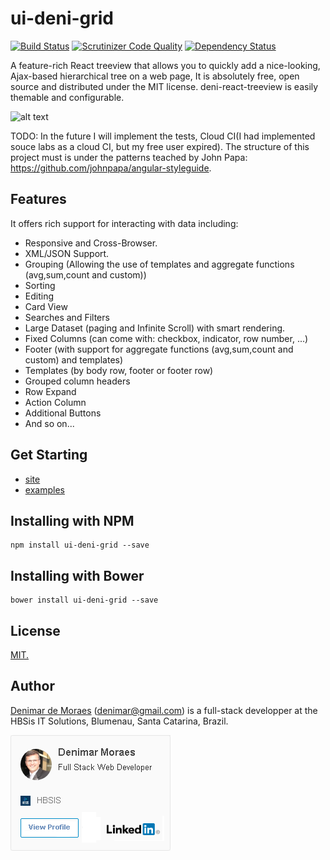 # ui-deni-grid
[![Build Status](https://travis-ci.org/denimar/ui-deni-grid.svg?branch=master)](https://travis-ci.org/denimar/ui-deni-grid)
[![Scrutinizer Code Quality](https://scrutinizer-ci.com/g/denimar/ui-deni-grid/badges/quality-score.png?b=gh-pages)](https://scrutinizer-ci.com/g/denimar/ui-deni-grid/?branch=gh-pages)
[![Dependency Status](https://www.versioneye.com/user/projects/58654eb923f650003f475f8e/badge.svg?style=flat-square)](https://www.versioneye.com/user/projects/58654eb923f650003f475f8e)

A feature-rich React treeview that allows you to quickly add a nice-looking, Ajax-based hierarchical tree on a web page, It is absolutely free, open source and distributed under the MIT license. deni-react-treeview is easily themable and configurable.

![alt text](https://denimar.github.io/ui-deni-grid/examples/images/ui-deni-grid.png)

TODO: In the future I will implement the tests, Cloud CI(I had implemented souce labs as a cloud CI, but my free user expired).
The structure of this project must is under the patterns teached by John Papa: https://github.com/johnpapa/angular-styleguide.


## Features
It offers rich support for interacting with data including:

  * Responsive and Cross-Browser.
  * XML/JSON Support.
  * Grouping (Allowing the use of templates and aggregate functions (avg,sum,count and custom))
  * Sorting
  * Editing
  * Card View
  * Searches and Filters
  * Large Dataset (paging and Infinite Scroll) with smart rendering.
  * Fixed Columns (can come with: checkbox, indicator, row number, ...)
  * Footer (with support for aggregate functions (avg,sum,count and custom) and templates)
  * Templates (by body row, footer or footer row)
  * Grouped column headers
  * Row Expand
  * Action Column
  * Additional Buttons
  * And so on...
  
## Get Starting
  * [site](https://denimar.github.io/ui-deni-grid/)
  * [examples](https://denimar.github.io/ui-deni-grid/examples)
  

## Installing with NPM

```
npm install ui-deni-grid --save
```

## Installing with Bower

```
bower install ui-deni-grid --save
```

## License

[MIT.](https://raw.githubusercontent.com/denimar/deni-react-treeview/master/LICENSE-MIT)

## Author

[Denimar de Moraes](http://github.com/denimar) (denimar@gmail.com) is a full-stack developper at the HBSis IT Solutions, Blumenau, Santa Catarina, Brazil.

[<img src="https://raw.githubusercontent.com/denimar/denibudget/master/linkedin-profile.png">](https://www.linkedin.com/in/denimar-moraes/?locale=en_US)
